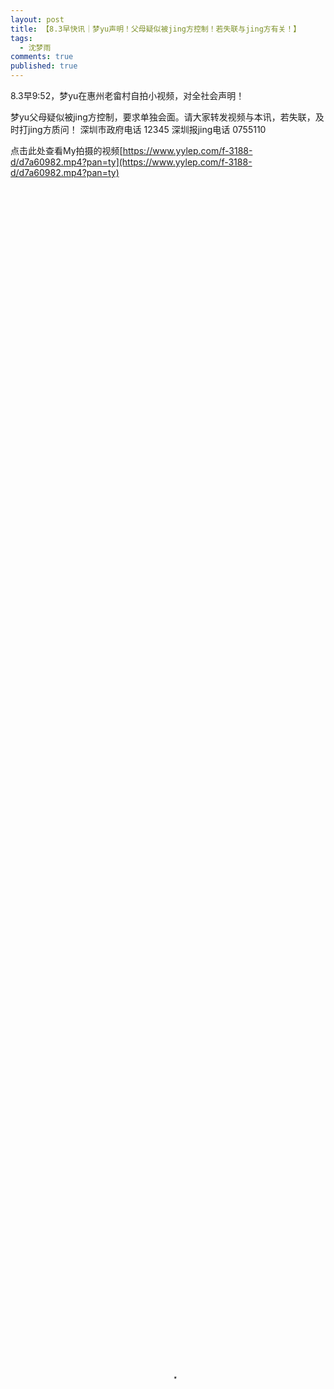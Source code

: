 ```yaml
---
layout: post
title: 【8.3早快讯｜梦yu声明！父母疑似被jing方控制！若失联与jing方有关！】
tags:
  - 沈梦雨
comments: true
published: true
---
```


8.3早9:52，梦yu在惠州老畲村自拍小视频，对全社会声明！

梦yu父母疑似被jing方控制，要求单独会面。请大家转发视频与本讯，若失联，及时打jing方质问！
深圳市政府电话 12345
深圳报jing电话 0755110

点击此处查看My拍摄的视频[https://www.yylep.com/f-3188-d/d7a60982.mp4?pan=ty](https://www.yylep.com/f-3188-d/d7a60982.mp4?pan=ty)

<div id="a1" class="dplayer"><video src="https://cloud189-nj.oos-js.ctyunapi.cn/a2660456-5e14-44a3-acac-420e7d77d3a1?x-amz-UFID=1152612473395026&amp;x-amz-FSIZE=9524879&amp;response-content-type=video/mp4&amp;Expires=1533298015&amp;x-amz-UID=629396471&amp;response-content-disposition=attachment%3Bfilename%3D%22ac50681bc9be0d0aa1485d8c55ebf779.mp4%22&amp;AWSAccessKeyId=ad2d051c334eb8bbf4c1&amp;x-amz-CLOUDTYPEIN=PERSON&amp;Signature=dvks2Dki66TvIN0kW7eCH738mks%3D" controls="controls" autoplay="autoplay" poster="loading.gif" x-webkit-airplay="allow" width="100%" height="100%"></video></div>

![屏幕截图(1).png]({{site.baseurl}}/_posts/屏幕截图(1).png)

